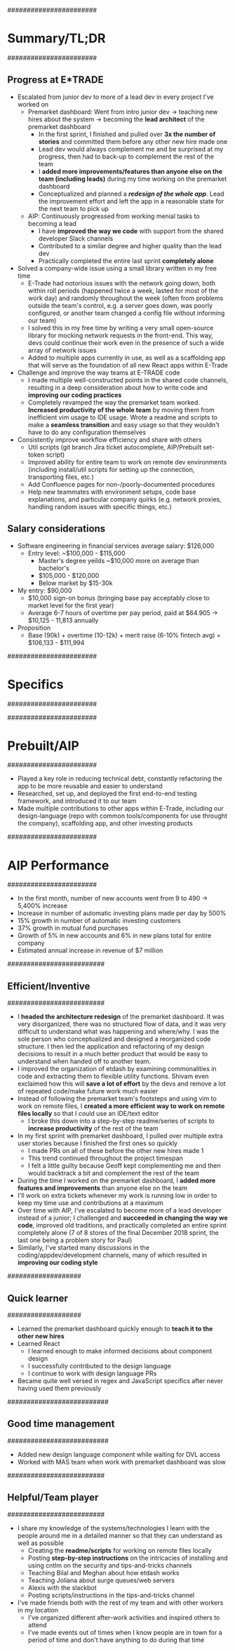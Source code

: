 #######################
#    Summary/TL;DR    #
#######################

## Progress at E\*TRADE ##
* Escalated from junior dev to more of a lead dev in every project I've worked on
    - Premarket dashboard: Went from intro junior dev -> teaching new hires about the system -> becoming the **lead architect** of the premarket dashboard
        + In the first sprint, I finished and pulled over **3x the number of stories** and committed them before any other new hire made one
        + Lead dev would always complement me and be surprised at my progress, then had to back-up to complement the rest of the team
        + I **added more improvements/features than anyone else on the team (including leads)** during my time working on the premarket dashboard
        + Conceptualized and planned a _**redesign of the whole app**_. Lead the improvement effort and left the app in a reasonable state for the next team to pick up
    - AIP: Continuously progressed from working menial tasks to becoming a lead
        + I have **improved the way we code** with support from the shared developer Slack channels
        + Contributed to a similar degree and higher quality than the lead dev
        + Practically completed the entire last sprint **completely alone**
* Solved a company-wide issue using a small library written in my free time
    - E-Trade had notorious issues with the network going down, both within roll periods (happened twice a week, lasted for most of the work day) and randomly throughout the week (often from problems outside the team's control, e.g. a server goes down, was poorly configured, or another team changed a config file without informing our team)
    - I solved this in my free time by writing a very small open-source library for mocking network requests in the front-end. This way, devs could continue their work even in the presence of such a wide array of network issues
    - Added to multiple apps currently in use, as well as a scaffolding app that will serve as the foundation of all new React apps within E-Trade
* Challenge and improve the way teams at E-TRADE code
    - I made multiple well-constructed points in the shared code channels, resulting in a deep consideration about how to write code and **improving our coding practices**
    - Completely revamped the way the premarket team worked. **Increased productivity of the whole team** by moving them from inefficient vim usage to IDE usage. Wrote a readme and scripts to make a **seamless transition** and easy usage so that they wouldn't have to do any configuration themselves
* Consistently improve workflow efficiency and share with others
    - Util scripts (git branch Jira ticket autocomplete, AIP/Prebuilt set-token script)
    - Improved ability for entire team to work on remote dev environments (including install/util scripts for setting up the connection, transporting files, etc.)
    - Add Confluence pages for non-/poorly-documented procedures
    - Help new teammates with environment setups, code base explanations, and particular company quirks (e.g. network proxies, handling random issues with specific things, etc.)

## Salary considerations ##
* Software engineering in financial services average salary: $126,000
    - Entry level: \~$100,000 - $115,000
        + Master's degree yeilds \~$10,000 more on average than bachelor's
        + $105,000 - $120,000
        + Below market by $15-30k
* My entry: $90,000
    - $10,000 sign-on bonus (bringing base pay acceptably close to market level for the first year)
    - Average 6-7 hours of overtime per pay period, paid at $64.905 -> $10,125 - 11,813 annually
* Proposition
    - Base (90k) + overtime (10-12k) + merit raise (6-10% fintech avg) = $106,133 - $111,994



#######################
#      Specifics      #
#######################

#######################
#    Prebuilt/AIP     #
#######################
* Played a key role in reducing technical debt, constantly refactoring the app to be more reusable and easier to understand
* Researched, set up, and deployed the first end-to-end testing framework, and introduced it to our team
* Made multiple contributions to other apps within E-Trade, including our design-language (repo with common tools/components for use throught the company), scaffolding app, and other investing products

#######################
#   AIP Performance   #
#######################
* In the first month, number of new accounts went from 9 to 490 -> 5,400% increase
* Increase in number of automatic investing plans made per day by 500%
* 15% growth in number of automatic investing customers
* 37% growth in mutual fund purchases
* Growth of 5% in new accounts and 6% in new plans total for entire company
* Estimated annual increase in revenue of $7 million

#########################
## Efficient/Inventive ##
#########################
* I **headed the architecture redesign** of the premarket dashboard. It was
  very disorganized, there was no structured flow of data, and it was very
  difficult to understand what was happening and where/why. I was the sole
  person who conceptualized and designed a reorganized code structure. I then
  led the application and refactoring of my design decisions to result in a
  much better product that would be easy to understand when handed off to
  another team.
* I improved the organization of etdash by examining commonalities in code
  and extracting them to flexible utility functions. Shivam even exclaimed how
  this will **save a lot of effort** by the devs and remove a lot of repeated
  code/make future work much easier
* Instead of following the premarket team's footsteps and using vim to work on
  remote files, I **created a more efficient way to work on remote files locally** so that
  I could use an IDE/text editor
    - I broke this down into a step-by-step readme/series of scripts to
      **increase productivity** of the rest of the team
* In my first sprint with premarket dashboard, I pulled over multiple extra user
  stories because I finished the first ones so quickly
    - I made PRs on all of these before the other new hires made 1
    - This trend continued throughout the project timespan
    - I felt a little guilty because Geoff kept complementing me and then
      would backtrack a bit and complement the rest of the team
* During the time I worked on the premarket dashboard, I **added more features and improvements** than anyone else on the team
* I'll work on extra tickets whenever my work is running low in order to keep
  my time use and contributions at a maximum
* Over time with AIP, I've escalated to become more of a lead developer instead of a junior; I challenged and **succeeded in changing the way we code**, improved old traditions, and practically completed an entire sprint completely alone (7 of 8 stores of the final December 2018 sprint, the last one being a problem story for Paul)
* Similarly, I've started many discussions in the coding/appdev/development channels, many of which resulted in **improving our coding style**


###################
## Quick learner ##
###################
* Learned the premarket dashboard quickly enough to **teach it to the other new hires**
* Learned React
    - I learned enough to make informed decisions about component design
    - I successfully contributed to the design language
    - I continue to work with design language PRs
* Became quite well versed in regex and JavaScript specifics after never
  having used them previously


##########################
## Good time management ##
##########################
* Added new design language component while waiting for DVL access
* Worked with MAS team when work with premarket dashboard was slow


#########################
## Helpful/Team player ##
#########################
* I share my knowledge of the systems/technologies I learn with the
  people around me in a detailed manner so that they can understand as
  well as possible
    - Creating the **readme/scripts** for working on remote files locally
    - Posting **step-by-step instructions** on the intricacies of installing
      and using cntlm on the security and tips-and-tricks channels
    - Teaching Bilal and Meghan about how etdash works
    - Teaching Joliana about surge queues/web servers
    - Alexis with the slackbot
    - Posting scripts/instructions in the tips-and-tricks channel
* I've made friends both with the rest of my team and with other workers in my location
    - I've organized different after-work activities and inspired others to
      attend
    - I've made events out of times when I know people are in town for a
      period of time and don't have anything to do during that time
